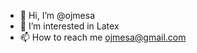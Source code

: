 - 👋 Hi, I’m @ojmesa
- 👀 I’m interested in Latex
- 📫 How to reach me ojmesa@gmail.com

<!---
ojmesa/ojmesa is a ✨ special ✨ repository because its `README.md` (this file) appears on your GitHub profile.
You can click the Preview link to take a look at your changes.
--->
